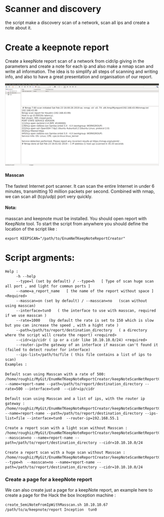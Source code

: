 # Scanner and discovery
the script make a discovery scan of a network, scan all ips and create a note about it.

# Create a keepnote report

Create a keepNote report scan of a network from cidr/ip giving in the parameters and create a note for each ip and also make a nmap scan and write all information. The idea is to simplify all steps of scanning and writing info, and also to have a great presentation and organisation of our report.

![report example](https://github.com/roughiz/EnumNeTKeepNoteReportCreator/blob/master/example.png)
#### Masscan 

The fastest Internet port scanner. It can scan the entire Internet in under 6 minutes, transmitting 10 million packets per second.
Combined with nmap, we can scan all (tcp/udp) port very quickly.

#### Nota:
masscan and keepnote must be installed.
You should open report with KeepNote tool.
To start the script from anywhere you should define the location of the script like :
```
export KEEPSCAN="/path/to/EnumNeTKeepNoteReportCreator"
```


# Script argments: 

```
Help :
	 -h --help
	 --type=l (set by default) / --type=h	[ Type of scan huge scan all port , and light for commun ports ] 
	 --name=a_report_name	[ the name of the report without space ] <Required>
	 --masscan=on (set by default) / --masscan=no	(scan without using masscan) 
	 --interface=tun0	( the interface to use with masscan, required if we use masscan )
	 --rate=1000	(by default the rate is set to 150 which is slow but you can increase the speed , with a hight rate )
	 --path=/path/to/report/destination_directory	( a directory where the script will create the report) <required>
	 --cidr=ip/cidr	( ip or a cidr like 10.10.10.0/24) <required>
	 --router-ip=the gateway of an interface if masscan can't found it (failed to detect router for interface) 
	 --ips-list=/path/to/file ( this file contains a list of ips to scan)
Examples :

Default scan using Masscan with a rate of 500:  
/home/roughiz/MyGit/EnumNeTKeepNoteReportCreator/keepNoteScanNetReportCreator.sh --name=report-name --path=/path/to/report/destination_directory --rate=500 --interface=tun0  --cidr=ip/cidr

Default scan using Masscan and a list of ips, with the router ip gateway :  
/home/roughiz/MyGit/EnumNeTKeepNoteReportCreator/keepNoteScanNetReportCreator.sh --name=report-name --path=/path/to/report/destination_directory --ips-list=file --interface=tun0  --router-ip=192.168.55.1 

Create a report scan with a light scan without Masscan :
/home/roughiz/MyGit/EnumNeTKeepNoteReportCreator/keepNoteScanNetReportCreator.sh --masscan=no --name=report-name --path=/path/to/report/destination_directory --cidr=10.10.10.0/24

Create a report scan with a huge scan without Masscan :
/home/roughiz/MyGit/EnumNeTKeepNoteReportCreator/keepNoteScanNetReportCreator.sh --type=h  --masscan=no --name=report-name --path=/path/to/report/destination_directory --cidr=10.10.10.0/24

```

### Create a page for a keepNote report 
We can also create just a page for a keepNote report, an example here to create a page for the Hack the box Inception machine :

```
create_SemiNoteFromIpWithMasscan.sh 10.10.10.67  /path/to/a/keepnote/report Inception  tun0
```





